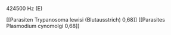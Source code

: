 424500 Hz (E)

[[Parasiten Trypanosoma lewisi (Blutausstrich) 0,68]]
[[Parasites Plasmodium cynomolgi 0,68]]